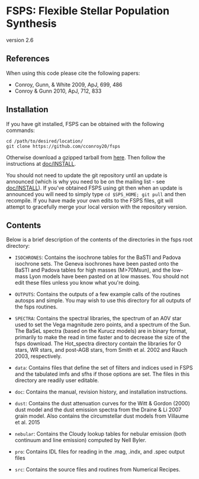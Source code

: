 FSPS: Flexible Stellar Population Synthesis
=====
version 2.6

References
---------
When using this code please cite the following papers:
 * Conroy, Gunn, & White 2009, ApJ, 699, 486
 * Conroy & Gunn 2010, ApJ, 712, 833

Installation
----------
If you have git installed, FSPS can be obtained with the following commands:
```
cd /path/to/desired/location/
git clone https://github.com/cconroy20/fsps
```
Otherwise download a gzipped tarball from [here](https://github.com/cconroy20/fsps/releases). Then follow the instructions at [doc/INSTALL](doc/INSTALL).

You should not need to update the git repository until an update is announced (which is why you need to be on the mailing list - see [doc/INSTALL](doc/INSTALL)).  If you've obtained FSPS using git then when an update is announced you will need to simply type ``cd $SPS_HOME; git pull`` and then recompile.  If you have made your own edits to the FSPS files, git will attempt to gracefully merge your local version with the repository version.

Contents
---------
Below is a brief description of the contents of the directories in the
fsps root directory:

 * `ISOCHRONES`: Contains the isochrone tables for the BaSTI and Padova
isochrone sets.  The Geneva isochrones have been pasted onto the BaSTI
and Padova tables for high masses (M>70Msun), and the low-mass Lyon
models have been pasted on at low masses.  You should not edit these
files unless you know what you're doing.

 * `OUTPUTS`: Contains the outputs of a few example calls of the routines
autosps and simple.  You may wish to use this directory for all
outputs of the fsps routines.

 * `SPECTRA`: Contains the spectral libraries, the spectrum of an A0V star
used to set the Vega magnitude zero points, and a spectrum of the Sun.
The BaSeL spectra (based on the Kurucz models) are in binary format,
primarily to make the read in time faster and to decrease the size of
the fsps download.  The Hot_spectra directory contain the libraries
for O stars, WR stars, and post-AGB stars, from Smith et al. 2002 and
Rauch 2003, respectively.

 * `data`: Contains files that define the set of filters and indices used
in FSPS and the tabulated imfs and sfhs if those options are set.  The
files in this directory are readily user editable.

 * `doc`: Contains the manual, revision history, and installation
instructions.

* `dust`: Contains the dust attenuation curves for the Witt & Gordon
(2000) dust model and the dust emission spectra from the Draine & Li
2007 grain model.  Also contains the circumstellar dust models from 
Villaume et al. 2015

* `nebular`: Contains the Cloudy lookup tables for nebular emission 
(both continuum and line emission) computed by Nell Byler.

* `pro`: Contains IDL files for reading in the .mag, .indx, and .spec
output files

* `src`: Contains the source files and routines from Numerical Recipes.






